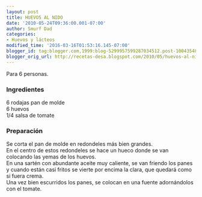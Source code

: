 ```yaml
---
layout: post
title: HUEVOS AL NIDO
date: '2010-05-24T09:36:00.001-07:00'
author: Smurf Dad
categories:
- Huevos y lácteos
modified_time: '2016-03-16T01:53:16.145-07:00'
blogger_id: tag:blogger.com,1999:blog-5299957599287034512.post-1004354863843984148
blogger_orig_url: http://recetas-desa.blogspot.com/2010/05/huevos-al-nido.html
---
```


Para 6 personas.<br /><h3>Ingredientes</h3>6 rodajas pan de molde<br />6 huevos<br />1/4 salsa de tomate<br /><h3>Preparación</h3>Se corta el pan de molde en redondeles más bien grandes.<br />En el centro de estos redondeles se hace un hueco donde se van colocando las yemas de los huevos.<br />En una sartén con abundante aceite muy caliente, se van friendo los panes y cuando están casi fritos se vierte por encima la clara, que quedará como si fuera crema.<br />Una vez bien escurridos los panes, se colocan en una fuente adornándolos con el tomate.